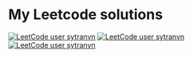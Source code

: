 # My Leetcode solutions
[![LeetCode user sytranvn](https://img.shields.io/badge/dynamic/json?style=for-the-badge&labelColor=black&color=%23ffa116&label=Solved&query=solved&url=https%3A%2F%2Fleetcode-badge.vercel.app%2Fapi%2Fusers%2Fsytranvn&logo=leetcode&logoColor=yellow)](https://leetcode.com/sytranvn/)
[![LeetCode user sytranvn](https://img.shields.io/badge/dynamic/json?style=for-the-badge&labelColor=black&color=%23ffa116&label=Ranking&query=ranking&url=https%3A%2F%2Fleetcode-badge.vercel.app%2Fapi%2Fusers%2Fsytranvn&logo=leetcode&logoColor=yellow)](https://leetcode.com/sytranvn/)
[![LeetCode user sytranvn](https://img.shields.io/badge/dynamic/json?style=for-the-badge&labelColor=black&color=%23ffa116&label=Solved&query=solvedPercentage&url=https%3A%2F%2Fleetcode-badge.vercel.app%2Fapi%2Fusers%2Fsytranvn&logo=leetcode&logoColor=yellow)](https://leetcode.com/sytranvn/)
